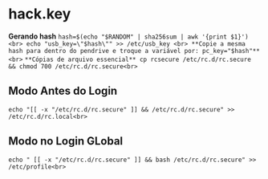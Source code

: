 # hack.key

**Gerando hash**
`
hash=$(echo "$RANDOM" | sha256sum | awk '{print $1}')<br>
echo "usb_key=\"$hash\"" >> /etc/usb_key <br>
**Copie a mesma hash para dentro do pendrive e troque a variável por: pc_key="$hash"**<br>
`
`
**Cópias de arquivo essencial**
cp rcsecure /etc/rc.d/rc.secure && chmod 700 /etc/rc.d/rc.secure<br>
`

## Modo Antes do Login
`
echo "[[ -x "/etc/rc.d/rc.secure" ]] && /etc/rc.d/rc.secure" >> /etc/rc.d/rc.local<br>
`
## Modo no Login GLobal
`
echo " [[ -x "/etc/rc.d/rc.secure" ]] && bash /etc/rc.d/rc.secure" >> /etc/profile<br>
`
